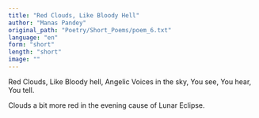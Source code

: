```yaml
---
title: "Red Clouds, Like Bloody Hell"
author: "Manas Pandey"
original_path: "Poetry/Short_Poems/poem_6.txt"
language: "en"
form: "short"
length: "short"
image: ""
---
```

Red Clouds,
Like Bloody hell,
Angelic Voices in the sky,
You see, You hear, You tell.

Clouds a bit more red in the evening cause of Lunar Eclipse.